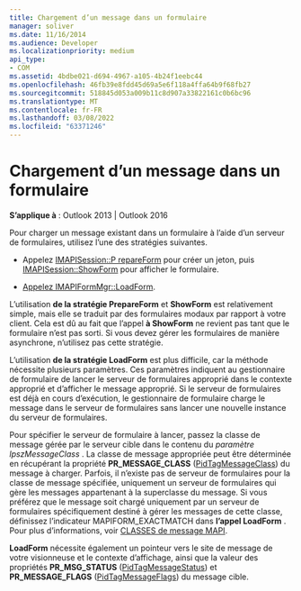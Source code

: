 ```yaml
---
title: Chargement d’un message dans un formulaire
manager: soliver
ms.date: 11/16/2014
ms.audience: Developer
ms.localizationpriority: medium
api_type:
- COM
ms.assetid: 4bdbe021-d694-4967-a105-4b24f1eebc44
ms.openlocfilehash: 46fb39e8fdd45d69a5e6f118a4ffa64b9f68fb27
ms.sourcegitcommit: 518845d053a009b11c8d907a33822161c0b6bc96
ms.translationtype: MT
ms.contentlocale: fr-FR
ms.lasthandoff: 03/08/2022
ms.locfileid: "63371246"
---
```

# <a name="loading-a-message-into-a-form"></a>Chargement d’un message dans un formulaire

  
  
**S’applique à** : Outlook 2013 | Outlook 2016 
  
Pour charger un message existant dans un formulaire à l’aide d’un serveur de formulaires, utilisez l’une des stratégies suivantes.
  
- Appelez [IMAPISession::P repareForm](imapisession-prepareform.md) pour créer un jeton, puis [IMAPISession::ShowForm](imapisession-showform.md) pour afficher le formulaire. 
    
- [Appelez IMAPIFormMgr::LoadForm](imapiformmgr-loadform.md). 
    
L’utilisation **de la stratégie PrepareForm** et **ShowForm** est relativement simple, mais elle se traduit par des formulaires modaux par rapport à votre client. Cela est dû au fait que l’appel **à ShowForm** ne revient pas tant que le formulaire n’est pas sorti. Si vous devez gérer les formulaires de manière asynchrone, n’utilisez pas cette stratégie. 
  
L’utilisation **de la stratégie LoadForm** est plus difficile, car la méthode nécessite plusieurs paramètres. Ces paramètres indiquent au gestionnaire de formulaire de lancer le serveur de formulaires approprié dans le contexte approprié et d’afficher le message approprié. Si le serveur de formulaires est déjà en cours d’exécution, le gestionnaire de formulaire charge le message dans le serveur de formulaires sans lancer une nouvelle instance du serveur de formulaires. 
  
Pour spécifier le serveur de formulaire à lancer, passez la classe de message gérée par le serveur cible dans le contenu du  _paramètre lpszMessageClass_ . La classe de message appropriée peut être déterminée en récupérant la propriété **PR_MESSAGE_CLASS** ([PidTagMessageClass](pidtagmessageclass-canonical-property.md)) du message à charger. Parfois, il n’existe pas de serveur de formulaires pour la classe de message spécifiée, uniquement un serveur de formulaires qui gère les messages appartenant à la superclasse du message. Si vous préférez que le message soit chargé uniquement par un serveur de formulaires spécifiquement destiné à gérer les messages de cette classe, définissez l’indicateur MAPIFORM_EXACTMATCH dans **l’appel LoadForm** . Pour plus d’informations, voir [CLASSES de message MAPI](mapi-message-classes.md).
  
 **LoadForm** nécessite également un pointeur vers le site de message de votre visionneuse et le contexte d’affichage, ainsi que la valeur des propriétés **PR_MSG_STATUS** ([PidTagMessageStatus](pidtagmessagestatus-canonical-property.md)) et **PR_MESSAGE_FLAGS** ([PidTagMessageFlags](pidtagmessageflags-canonical-property.md)) du message cible.
  

